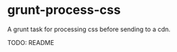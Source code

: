 grunt-process-css
=================

A grunt task for processing css before sending to a cdn.


TODO: README